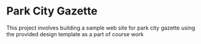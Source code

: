 # Park City Gazette
This project involves building a sample web site for park city gazette using the provided design template as a part of course work
